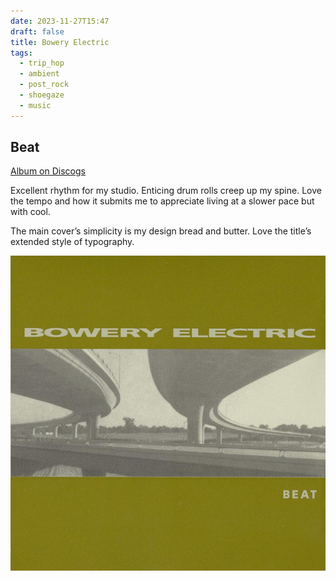 ```yaml
---
date: 2023-11-27T15:47
draft: false
title: Bowery Electric
tags:
  - trip_hop
  - ambient
  - post_rock
  - shoegaze
  - music
---
```

## Beat

[Album on Discogs](https://www.discogs.com/master/21588-Bowery-Electric-Beat)

Excellent rhythm for my studio. Enticing drum rolls creep up my spine. Love the tempo and how it submits me to appreciate living at a slower pace but with cool.

The main cover’s simplicity is my design bread and butter. Love the title’s extended style of typography.

![Olive green cover with a landscape photography in the middle, side-to-side, of road junctions, viewed from below. Above the photo is the album's title](../attachment/vsc-paste/bowery-electric-231127155138.png)